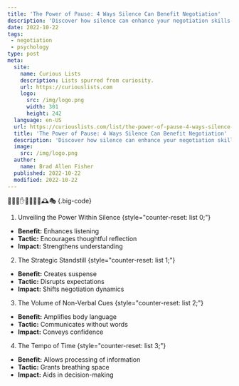 ```yaml
---
title: 'The Power of Pause: 4 Ways Silence Can Benefit Negotiation'
description: 'Discover how silence can enhance your negotiation skills. Learn 4 ways to leverage the power of pause for better outcomes. Stay curious and improve your game.'
date: 2022-10-22
tags:
 - negotiation
 - psychology
type: post
meta:
  site:
    name: Curious Lists
    description: Lists spurred from curiosity.
    url: https://curiouslists.com
    logo:
      src: /img/logo.png
      width: 301
      height: 242
  language: en-US
  url: https://curiouslists.com/list/the-power-of-pause-4-ways-silence-can-benefit-negotiation
  title: 'The Power of Pause: 4 Ways Silence Can Benefit Negotiation'
  description: 'Discover how silence can enhance your negotiation skills. Learn 4 ways to leverage the power of pause for better outcomes. Stay curious and improve your game.'
  image:
    src: /img/logo.png
  author:
    name: Brad Allen Fisher
  published: 2022-10-22
  modified: 2022-10-22
---
```



🔕🤐🛑✋🚫👤🧠💡🕰🎭 {.big-code}

1. Unveiling the Power Within Silence {style="counter-reset: list 0;"}
  - **Benefit:** Enhances listening
  - **Tactic:** Encourages thoughtful reflection
  - **Impact:** Strengthens understanding

2. The Strategic Standstill {style="counter-reset: list 1;"}
  - **Benefit:** Creates suspense
  - **Tactic:** Disrupts expectations
  - **Impact:** Shifts negotiation dynamics

3. The Volume of Non-Verbal Cues {style="counter-reset: list 2;"}
  - **Benefit:** Amplifies body language
  - **Tactic:** Communicates without words
  - **Impact:** Conveys confidence

4. The Tempo of Time {style="counter-reset: list 3;"}
  - **Benefit:** Allows processing of information
  - **Tactic:** Grants breathing space
  - **Impact:** Aids in decision-making